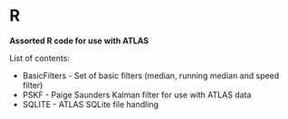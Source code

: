 # R
<b>Assorted R code for use with ATLAS</b></br>

List of contents:
<ul>
<li> BasicFilters - Set of basic filters (median, running median and speed filter)
<li> PSKF - Paige Saunders Kalman filter for use with ATLAS data
<li> SQLITE - ATLAS SQLite file handling
</ul>
  

